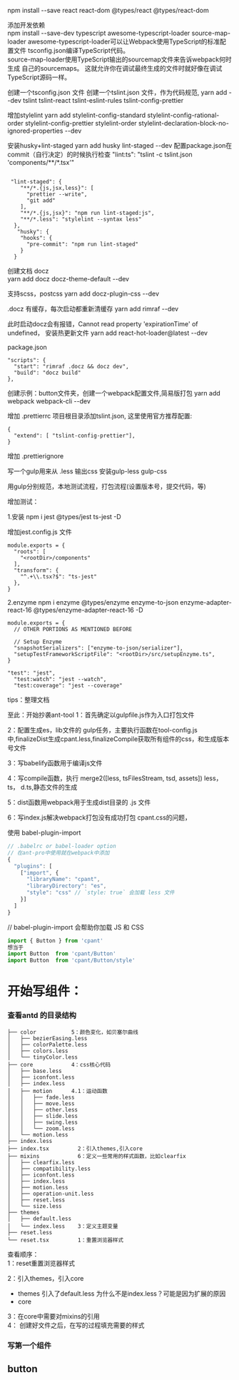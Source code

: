 npm install --save react react-dom @types/react @types/react-dom

添加开发依赖   
npm install --save-dev typescript awesome-typescript-loader source-map-loader 
awesome-typescript-loader可以让Webpack使用TypeScript的标准配置文件 tsconfig.json编译TypeScript代码。  
source-map-loader使用TypeScript输出的sourcemap文件来告诉webpack何时生成 自己的sourcemaps。 这就允许你在调试最终生成的文件时就好像在调试TypeScript源码一样。 

创建一个tsconfig.json 文件
创建一个tslint.json 文件，作为代码规范,
yarn add --dev tslint tslint-react tslint-eslint-rules tslint-config-prettier

增加stylelint
yarn add stylelint-config-standard stylelint-config-rational-order stylelint-config-prettier stylelint-order stylelint-declaration-block-no-ignored-properties --dev

安装husky+lint-staged
yarn add  husky lint-staged --dev
配置package.json在commit（自行决定）的时候执行检查
"lint:ts": "tslint -c tslint.json 'components/**/*.tsx'"
```

 "lint-staged": {
    "**/*.{js,jsx,less}": [
      "prettier --write",
      "git add"
    ],
    "**/*.{js,jsx}": "npm run lint-staged:js",
    "**/*.less": "stylelint --syntax less"
  },
   "husky": {
    "hooks": {
      "pre-commit": "npm run lint-staged"
    }
  }
```

创建文档 docz  
yarn add docz docz-theme-default --dev

支持scss，postcss
yarn add docz-plugin-css --dev

.docz 有缓存，每次启动都重新清缓存
yarn add rimraf --dev

此时启动docz会有报错，Cannot read property 'expirationTime' of undefined， 安装热更新文件
yarn add react-hot-loader@latest --dev

package.json  
```  
"scripts": {
  "start": "rimraf .docz && docz dev",
  "build": "docz build"
},
```  

创建示例：button文件夹，创建一个webpack配置文件,简易版打包
yarn add webpack webpack-cli --dev

增加 .prettierrc
项目根目录添加tslint.json, 这里使用官方推荐配置: 

```  
{
  "extend": [ "tslint-config-prettier"],
}
```  
增加 .prettierignore



写一个gulp用来从 .less 输出css 安装gulp-less gulp-css

用gulp分别规范，本地测试流程，打包流程(设置版本号，提交代码，等)

增加测试：

1.安装
npm i jest @types/jest ts-jest -D

增加jest.config.js 文件
```
module.exports = {
  "roots": [
    "<rootDir>/components"
  ],
  "transform": {
    "^.+\\.tsx?$": "ts-jest"
  },
}
```

2.enzyme
npm i enzyme @types/enzyme enzyme-to-json enzyme-adapter-react-16 @types/enzyme-adapter-react-16  -D

```
module.exports = {
  // OTHER PORTIONS AS MENTIONED BEFORE

  // Setup Enzyme
  "snapshotSerializers": ["enzyme-to-json/serializer"],
  "setupTestFrameworkScriptFile": "<rootDir>/src/setupEnzyme.ts",
}
```

```
"test": "jest",
  "test:watch": "jest --watch",
  "test:coverage": "jest --coverage"
```

tips：整理文档

至此：开始抄袭ant-tool
1：首先确定以gulpfile.js作为入口打包文件

2：配置生成es，lib文件的 gulp任务，主要执行函数在tool-config.js 中,finalizeDist生成cpant.less,finalizeCompile获取所有组件的css，和生成版本号文件

3：写babelify函数用于编译js文件

4：写compile函数，执行  merge2([less, tsFilesStream, tsd, assets]) less，ts，
d.ts,静态文件的生成

5：dist函数用webpack用于生成dist目录的 .js 文件

6：写index.js解决webpack打包没有成功打包 cpant.css的问题，


使用 babel-plugin-import
```js
// .babelrc or babel-loader option
// 在ant-pro中使用就在webpack中添加
{
  "plugins": [
    ["import", {
      "libraryName": "cpant",
      "libraryDirectory": "es",
      "style": "css" // `style: true` 会加载 less 文件
    }]
  ]
}
```

// babel-plugin-import 会帮助你加载 JS 和 CSS  
```js
import { Button } from 'cpant'  
想当于  
import Button  from 'cpant/Button'  
import Button  from 'cpant/Button/style'  
```

# 开始写组件：

### 查看antd 的目录结构
```
├── color           5：颜色变化，如贝塞尔曲线
│   ├── bezierEasing.less
│   ├── colorPalette.less
│   ├── colors.less
│   └── tinyColor.less
├── core            4：css核心代码
│   ├── base.less
│   ├── iconfont.less
│   ├── index.less
│   ├── motion      4.1：运动函数
│   │   ├── fade.less
│   │   ├── move.less
│   │   ├── other.less
│   │   ├── slide.less
│   │   ├── swing.less
│   │   └── zoom.less
│   └── motion.less
├── index.less
├── index.tsx         2：引入themes,引入core
├── mixins            6：定义一些常用的样式函数，比如clearfix
│   ├── clearfix.less
│   ├── compatibility.less
│   ├── iconfont.less
│   ├── index.less
│   ├── motion.less
│   ├── operation-unit.less
│   ├── reset.less
│   └── size.less
├── themes
│   ├── default.less 
│   └── index.less    3：定义主题变量
├── reset.less 
└── reset.tsx         1：重置浏览器样式
```

查看顺序：  
1：reset重置浏览器样式

2：引入themes，引入core  
  - themes 引入了default.less 为什么不是index.less？可能是因为扩展的原因
  - core 

3：在core中需要对mixins的引用  
4： 创建好文件之后，在写的过程填充需要的样式

### 写第一个组件

button 
---

